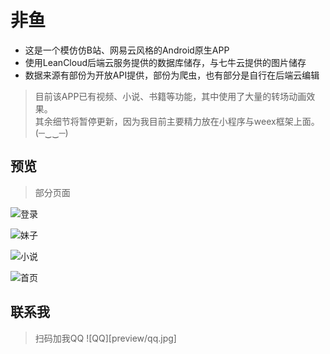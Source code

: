 # 非鱼

* 这是一个模仿仿B站、网易云风格的Android原生APP  
* 使用LeanCloud后端云服务提供的数据库储存，与七牛云提供的图片储存  
* 数据来源有部份为开放API提供，部份为爬虫，也有部分是自行在后端云编辑  

> 目前该APP已有视频、小说、书籍等功能，其中使用了大量的转场动画效果。  
> 其余细节将暂停更新，因为我目前主要精力放在小程序与weex框架上面。 (─‿‿─)  


## 预览
> 部分页面

![登录](preview/0.jpg)

![妹子](preview/1.jpg)

![小说](preview/2.jpg)

![首页](preview/3.jpg)


## 联系我
> 扫码加我QQ
![QQ][preview/qq.jpg]

